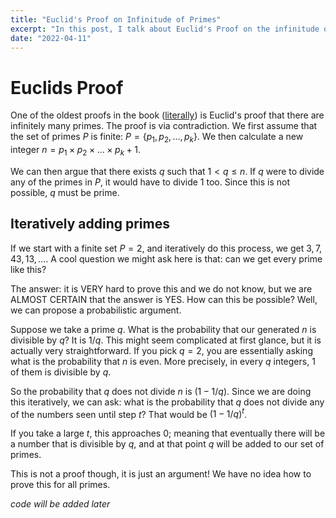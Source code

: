 ```yaml
---
title: "Euclid's Proof on Infinitude of Primes"
excerpt: "In this post, I talk about Euclid's Proof on the infinitude of primes."
date: "2022-04-11"
---
```


# Euclids Proof

One of the oldest proofs in the book ([literally](https://en.wikipedia.org/wiki/Proofs_from_THE_BOOK)) is Euclid's proof that there are infinitely many primes. The proof is via contradiction. We first assume that the set of primes $P$ is finite: $P = \{p_1, p_2, ..., p_k\}$. We then calculate a new integer $n = p_1 \times p_2 \times \ldots \times p_k + 1$.

We can then argue that there exists $q$ such that $1 < q \leq n$. If $q$ were to divide any of the primes in $P$, it would have to divide $1$ too. Since this is not possible, $q$ must be prime.

## Iteratively adding primes

If we start with a finite set $P = {2}$, and iteratively do this process, we get $3, 7, 43, 13, \ldots$. A cool question we might ask here is that: can we get every prime like this?

The answer: it is VERY hard to prove this and we do not know, but we are ALMOST CERTAIN that the answer is YES. How can this be possible? Well, we can propose a probabilistic argument.

Suppose we take a prime $q$. What is the probability that our generated $n$ is divisible by $q$? It is $1/q$. This might seem complicated at first glance, but it is actually very straightforward. If you pick $q=2$, you are essentially asking what is the probability that $n$ is even. More precisely, in every $q$ integers, 1 of them is divisible by $q$.

So the probability that $q$ does not divide $n$ is $(1-1/q)$. Since we are doing this iteratively, we can ask: what is the probability that $q$ does not divide any of the numbers seen until step $t$? That would be $(1 - 1/q)^t$.

If you take a large $t$, this approaches 0; meaning that eventually there will be a number that is divisible by $q$, and at that point $q$ will be added to our set of primes.

This is not a proof though, it is just an argument! We have no idea how to prove this for all primes.

_code will be added later_
